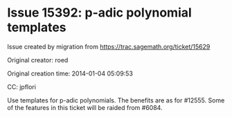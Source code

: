 # Issue 15392: p-adic polynomial templates

Issue created by migration from https://trac.sagemath.org/ticket/15629

Original creator: roed

Original creation time: 2014-01-04 05:09:53

CC:  jpflori

Use templates for p-adic polynomials.  The benefits are as for #12555.  Some of the features in this ticket will be raided from #6084.
